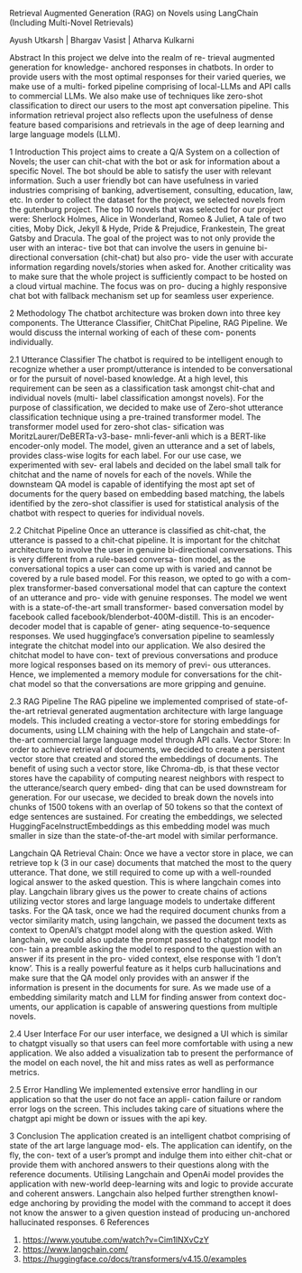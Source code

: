 Retrieval Augmented Generation (RAG) on Novels using LangChain (Including Multi-Novel Retrievals)

Ayush Utkarsh  |  Bhargav Vasist  |  Atharva Kulkarni

Abstract
In this project we delve into the realm of re- trieval augmented generation for knowledge- anchored responses in chatbots. In order to provide users with the most optimal responses for their varied queries, we make use of a multi- forked pipeline comprising of local-LLMs and API calls to commercial LLMs. We also make use of techniques like zero-shot classification to direct our users to the most apt conversation pipeline. 
This information retrieval project also reflects upon the usefulness of dense feature based comparisions and retrievals in the age of deep learning and large language models (LLM).



1 Introduction
This project aims to create a Q/A System on a collection of Novels; the user can chit-chat with the bot or ask for information about a specific Novel. The bot should be able to satisfy the user with relevant information. Such a user friendly bot can have usefulness in varied industries comprising of banking, advertisement, consulting, education, law, etc.
In order to collect the dataset for the project, we selected novels from the gutenburg project. The top 10 novels that was selected for our project were: Sherlock Holmes, Alice in Wonderland, Romeo & Juliet, A tale of two cities, Moby Dick, Jekyll & Hyde, Pride & Prejudice, Frankestein, The great Gatsby and Dracula. The goal of the project was to not only provide the user with an interac- tive bot that can involve the users in genuine bi- directional conversation (chit-chat) but also pro- vide the user with accurate information regarding novels/stories when asked for.
Another criticality was to make sure that the whole project is sufficiently compact to be hosted on a cloud virtual machine. The focus was on pro- ducing a highly responsive chat bot with fallback mechanism set up for seamless user experience.


2 Methodology
The chatbot architecture was broken down into three key components. The Utterance Classifier, ChitChat Pipeline, RAG Pipeline. We would discuss the internal working of each of these com- ponents individually.


2.1 Utterance Classifier
The chatbot is required to be intelligent enough to recognize whether a user prompt/utterance is intended to be conversational or for the pursuit of novel-based knowledge. At a high level, this requirement can be seen as a classification task amongst chit-chat and individual novels (multi- label classification amongst novels).
For the purpose of classification, we decided to make use of Zero-shot utterance classification technique using a pre-trained transformer model. The transformer model used for zero-shot clas- sification was MoritzLaurer/DeBERTa-v3-base- mnli-fever-anli which is a BERT-like encoder-only model. The model, given an utterance and a set of labels, provides class-wise logits for each label.
For our use case, we experimented with sev- eral labels and decided on the label small talk for chitchat and the name of novels for each of the novels. While the downsteam QA model is capable of identifying the most apt set of documents for the query based on embedding based matching, the labels identified by the zero-shot classifier is used for statistical analysis of the chatbot with respect to queries for individual novels.

2.2 Chitchat Pipeline
Once an utterance is classified as chit-chat, the utterance is passed to a chit-chat pipeline. It is important for the chitchat architecture to involve the user in genuine bi-directional conversations. This is very different from a rule-based conversa- tion model, as the conversational topics a user can come up with is varied and cannot be covered by a rule based model.
For this reason, we opted to go with a com- plex transformer-based conversational model that can capture the context of an utterance and pro- vide with genuine responses. The model we went with is a state-of-the-art small transformer- based conversation model by facebook called facebook/blenderbot-400M-distill. This is an encoder-decoder model that is capable of gener- ating sequence-to-sequence responses. We used huggingface’s conversation pipeline to seamlessly integrate the chitchat model into our application.
We also desired the chitchat model to have con- text of previous conversations and produce more logical responses based on its memory of previ- ous utterances. Hence, we implemented a memory module for conversations for the chit-chat model so that the conversations are more gripping and genuine.

2.3 RAG Pipeline
The RAG pipeline we implemented comprised of state-of-the-art retrieval generated augmentation architecture with large language models. This included creating a vector-store for storing embeddings for documents, using LLM chaining with the help of Langchain and state-of-the-art commercial large language model through API calls.
Vector Store: In order to achieve retrieval of documents, we decided to create a persistent vector store that created and stored the embeddings of documents. The benefit of using such a vector store, like Chroma-db, is that these vector stores have the capability of computing nearest neighbors with respect to the utterance/search query embed- ding that can be used downstream for generation. For our usecase, we decided to break down the novels into chunks of 1500 tokens with an overlap of 50 tokens so that the context of edge sentences are sustained. For creating the embeddings, we selected HuggingFaceInstructEmbeddings as this embedding model was much smaller in size than the state-of-the-art model with similar performance.


Langchain QA Retrieval Chain: Once we have a vector store in place, we can retrieve top k (3 in our case) documents that matched the most to the query utterance. That done, we still required to come up with a well-rounded logical answer to the asked question. This is where langchain comes into play. Langchain library gives us the power to create chains of actions utilizing vector stores and large language models to undertake different tasks. For the QA task, once we had the required document chunks from a vector similarity match, using langchain, we passed the document texts as context to OpenAI’s chatgpt model along with the question asked. With langchain, we could also update the prompt passed to chatgpt model to con- tain a preamble asking the model to respond to the question with an answer if its present in the pro- vided context, else response with ’I don’t know’. This is a really powerful feature as it helps curb hallucinations and make sure that the QA model only provides with an answer if the information is present in the documents for sure.
As we made use of a embedding similarity match and LLM for finding answer from context doc- uments, our application is capable of answering questions from multiple novels.

2.4 User Interface
For our user interface, we designed a UI which is similar to chatgpt visually so that users can feel more comfortable with using a new application. We also added a visualization tab to present the performance of the model on each novel, the hit and miss rates as well as performance metrics.

2.5 Error Handling
We implemented extensive error handling in our application so that the user do not face an appli- cation failure or random error logs on the screen. This includes taking care of situations where the chatgpt api might be down or issues with the api key.


3 Conclusion
The application created is an intelligent chatbot comprising of state of the art large language mod- els. The application can identify, on the fly, the con- text of a user’s prompt and indulge them into either chit-chat or provide them with anchored answers to their questions along with the reference documents. Utilising Langchain and OpenAi model provides the application with new-world deep-learning wits and logic to provide accurate and coherent answers. Langchain also helped further strengthen knowl- edge anchoring by providing the model with the command to accept it does not know the answer to a given question instead of producing un-anchored hallucinated responses.
6 References
1. https://www.youtube.com/watch?v=Cim1lNXvCzY
2. https://www.langchain.com/
3. https://huggingface.co/docs/transformers/v4.15.0/examples


